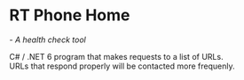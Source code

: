 ﻿# RT Phone Home
*- A health check tool*

C# / .NET 6 program that makes requests to a list of URLs.  
URLs that respond properly will be contacted more frequenly.
